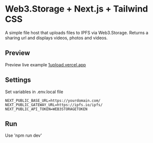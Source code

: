 # Web3.Storage + Next.js + Tailwind CSS

A simple file host that uploads files to IPFS via Web3.Storage. Returns a sharing url and displays videos, photos and videos.

## Preview

Preview live example [1upload.vercel.app](https://1upload.vercel.app/)

## Settings

Set variables in .env.local file

```
NEXT_PUBLIC_BASE_URL=https://yourdomain.com/
NEXT_PUBLIC_GATEWAY_URL=https://ipfs.io/ipfs/
NEXT_PUBLIC_API_TOKEN=WEB3STORAGETOKEN
```

## Run

Use 'npm run dev'
